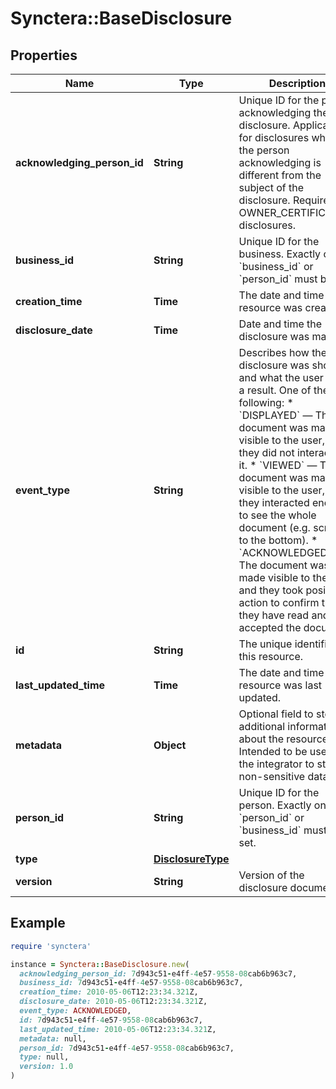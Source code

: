 # Synctera::BaseDisclosure

## Properties

| Name | Type | Description | Notes |
| ---- | ---- | ----------- | ----- |
| **acknowledging_person_id** | **String** | Unique ID for the person acknowledging the disclosure. Applicable for disclosures where the person  acknowledging is different from the subject of the disclosure. Required for OWNER_CERTIFICATION disclosures.  | [optional] |
| **business_id** | **String** | Unique ID for the business. Exactly one of &#x60;business_id&#x60; or &#x60;person_id&#x60; must be set.  | [optional] |
| **creation_time** | **Time** | The date and time the resource was created. | [optional][readonly] |
| **disclosure_date** | **Time** | Date and time the disclosure was made. | [optional] |
| **event_type** | **String** | Describes how the disclosure was shown and what the user did as a result. One of the following: * &#x60;DISPLAYED&#x60; —     The document was made visible to the user,     but they did not interact with it. * &#x60;VIEWED&#x60; —     The document was made visible to the user,     and they interacted enough to see the whole document (e.g. scrolled to the bottom). * &#x60;ACKNOWLEDGED&#x60; —     The document was made visible to the user,     and they took positive action to confirm that they have read and accepted the document.  | [optional] |
| **id** | **String** | The unique identifier for this resource. | [optional][readonly] |
| **last_updated_time** | **Time** | The date and time the resource was last updated. | [optional][readonly] |
| **metadata** | **Object** | Optional field to store additional information about the resource. Intended to be used by the integrator to store non-sensitive data.  | [optional] |
| **person_id** | **String** | Unique ID for the person. Exactly one of &#x60;person_id&#x60; or &#x60;business_id&#x60; must be set.  | [optional] |
| **type** | [**DisclosureType**](DisclosureType.md) |  | [optional] |
| **version** | **String** | Version of the disclosure document. | [optional] |

## Example

```ruby
require 'synctera'

instance = Synctera::BaseDisclosure.new(
  acknowledging_person_id: 7d943c51-e4ff-4e57-9558-08cab6b963c7,
  business_id: 7d943c51-e4ff-4e57-9558-08cab6b963c7,
  creation_time: 2010-05-06T12:23:34.321Z,
  disclosure_date: 2010-05-06T12:23:34.321Z,
  event_type: ACKNOWLEDGED,
  id: 7d943c51-e4ff-4e57-9558-08cab6b963c7,
  last_updated_time: 2010-05-06T12:23:34.321Z,
  metadata: null,
  person_id: 7d943c51-e4ff-4e57-9558-08cab6b963c7,
  type: null,
  version: 1.0
)
```

